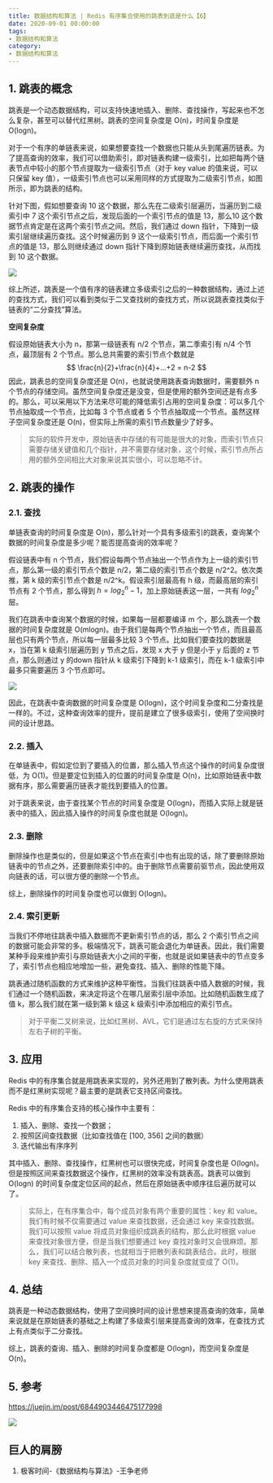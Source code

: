 ```yaml
---
title: 数据结构和算法 | Redis 有序集合使用的跳表到底是什么【6】
date: 2020-09-01 00:00:00
tags:
- 数据结构和算法
category:
- 数据结构和算法
---
```


## 1. 跳表的概念

跳表是一个动态数据结构，可以支持快速地插入、删除、查找操作，写起来也不怎么复杂，甚至可以替代红黑树。跳表的空间复杂度是 O(n)，时间复杂度是 O(logn)。

对于一个有序的单链表来说，如果想要查找一个数据也只能从头到尾遍历链表。为了提高查询的效率，我们可以借助索引，即对链表构建一级索引，比如把每两个链表节点中较小的那个节点提取为一级索引节点（对于 key value 的值来说，可以只保留 key 值），一级索引节点也可以采用同样的方式提取为二级索引节点，如图所示，即为跳表的结构。

针对下图，假如想要查询 10 这个数据，那么先在二级索引层遍历，当遍历到二级索引中 7 这个索引节点之后，发现后面的一个索引节点的值是 13，那么10 这个数据节点肯定是在这两个索引节点之间。然后，我们通过 down 指针，下降到一级索引层继续遍历查找。这个时候遍历到 9 这个一级索引节点，而后面一个索引节点的值是 13，那么则继续通过 down 指针下降到原始链表继续遍历查找，从而找到 10 这个数据。

![](https://img.dawnguo.cn/All/492206afe5e2fef9f683c7cff83afa65.jpg)

综上所述，跳表是一个值有序的链表建立多级索引之后的一种数据结构，通过上述的查找方式，我们可以看到类似于二叉查找树的查找方式，所以说跳表查找类似于链表的“二分查找”算法。

**空间复杂度**

假设原始链表大小为 n，那第一级链表有 n/2 个节点，第二季索引有 n/4 个节点，最顶层有 2 个节点。那么总共需要的索引节点个数就是
$$
\frac{n}{2}+\frac{n}{4}+...+2 = n-2
$$
因此，跳表总的空间复杂度还是 O(n)，也就说使用跳表查询数据时，需要额外 n 个节点的存储空间。虽然空间复杂度还是没变，但是使用的额外空间还是有点多的。那么，可以采用以下方法来尽可能的降低索引占用的空间复杂度：可以多几个节点抽取成一个节点，比如每 3 个节点或者 5 个节点抽取成一个节点。虽然这样子空间复杂度还是 O(n)，但实际上所需的索引节点数量少了好多。

> 实际的软件开发中，原始链表中存储的有可能是很大的对象，而索引节点只需要存储关键值和几个指针，并不需要存储对象，这个时候，索引节点所占用的额外空间相比大对象来说其实很小，可以忽略不计。

## 2. 跳表的操作

### 2.1. 查找

单链表查询的时间复杂度是 O(n)，那么针对一个具有多级索引的跳表，查询某个数据的时间复杂度是多少呢？能否提高查询的效率呢？

假设链表中有 n 个节点，我们假设每两个节点抽出一个节点作为上一级的索引节点，那么第一级的索引节点个数是 n/2，第二级的索引节点个数是 n/2^2。依次类推，第 k 级的索引节点个数是 n/2^k。假设索引层最高有 h 级，而最高层的索引节点有 2 个节点，那么得到 $h = log_2^n-1$，加上原始链表这一层，一共有 $log_2^n$ 层。

我们在跳表中查询某个数据的时候，如果每一层都要编译 m 个，那么跳表一个数据的时间复杂度就是 O(mlogn)。由于我们是每两个节点抽出一个节点，而且最高层也只有两个节点，所以每一层最多比较 3 个节点。比如我们要查找的数据是 x，当在第 k 级索引层遍历到 y 节点之后，发现 x 大于 y 但是小于 y 后面的 z 节点，那么则通过 y 的down 指针从 k 级索引下降到 k-1 级索引，而在 k-1 级索引中最多只需要遍历 3 个节点即可。

![](https://img.dawnguo.cn/All/d03bef9a64a0368e6a0d23ace8bd450c.jpg)

因此，在跳表中查询数据的时间复杂度是 O(logn)，这个时间复杂度和二分查找是一样的。不过，这种查询效率的提升，提前是建立了很多级索引，使用了空间换时间的设计思路。

### 2.2. 插入

在单链表中，假如定位到了要插入的位置，那么插入节点这个操作的时间复杂度很低，为 O(1)。但是要定位到插入的位置的时间复杂度是 O(n)，比如原始链表中数据有序，那么需要遍历链表才能找到要插入的位置。

对于跳表来说，由于查找某个节点的时间复杂度是 O(logn)，而插入实际上就是链表中的插入，因此插入操作的时间复杂度也就是 O(logn)。

### 2.3. 删除

删除操作也是类似的，但是如果这个节点在索引中也有出现的话，除了要删除原始链表中的节点之外，还要删除索引中的。由于删除节点需要前驱节点，因此使用双向链表的话，可以很方便的删除一个节点。

综上，删除操作的时间复杂度也可以做到 O(logn)。

### 2.4. 索引更新

当我们不停地往跳表中插入数据而不更新索引节点的话，那么 2 个索引节点之间的数据可能会非常的多。极端情况下，跳表可能会退化为单链表。因此，我们需要某种手段来维护索引与原始链表大小之间的平衡，也就是说如果链表中的节点变多了，索引节点也相应地增加一些，避免查找、插入、删除的性能下降。

跳表通过随机函数的方式来维护这种平衡性。当我们往跳表中插入数据的时候，我们通过一个随机函数，来决定将这个在哪几层索引层中添加。比如随机函数生成了值 k，那么我们就在第一级到第 k 级这 k 级索引中添加相应的索引节点。

> 对于平衡二叉树来说，比如红黑树、AVL，它们是通过左右旋的方式来保持左右子树的平衡。

## 3. 应用

Redis 中的有序集合就是用跳表来实现的，另外还用到了散列表。为什么使用跳表而不是红黑树实现呢？最主要的是跳表它支持区间查找。

Redis 中的有序集合支持的核心操作中主要有：

1. 插入、删除、查找一个数据；
2. 按照区间查找数据（比如查找值在 [100, 356] 之间的数据）
3. 迭代输出有序序列

其中插入、删除、查找操作，红黑树也可以很快完成，时间复杂度也是 O(logn)。但是按照区间来查找数据这个操作，红黑树的效率没有跳表高。跳表可以做到 O(logn) 的时间复杂度定位区间的起点，然后在原始链表中顺序往后遍历就可以了。

> 实际上，在有序集合中，每个成员对象有两个重要的属性：key 和 value。我们有时候不仅需要通过 value 来查找数据，还会通过 key 来查找数据。 我们可以按照 value 将成员对象组织成跳表的结构，那么此时根据 value 来查找对象很方便，但是当我们想要通过 key 查找对象时又会很麻烦。那么，我们可以结合散列表，也就相当于把散列表和跳表结合。此时，根据 key 来查找、删除、插入一个成员对象的时间复杂度就变成了 O(1)。

## 4. 总结

跳表是一种动态数据结构，使用了空间换时间的设计思想来提高查询的效率，简单来说就是在原始链表的基础之上构建了多级索引层来提高查询的效率，在查找方式上有点类似于二分查找。

综上，跳表的查询、插入、删除的时间复杂度都是 O(logn)，而空间复杂度是 O(n)。

## 5. 参考

https://juejin.im/post/6844903446475177998

![](https://img.dawnguo.cn/All/580b14b344513bbead4d1b188f94bb25.jpg)

## 巨人的肩膀

1. 极客时间-《数据结构与算法》-王争老师